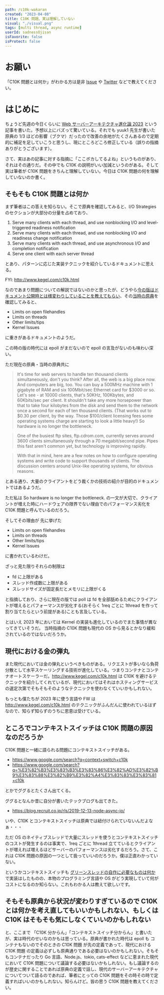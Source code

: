 ```yaml
---
path: /c10k-wakaran
created: "2023-04-08"
title: C10K 問題、実は理解していない
visual: "./visual.png"
tags: [multi thread, async runtime]
userId: sadnessOjisan
isFavorite: false
isProtect: false
---
```


# お願い

「C10K 問題とは何か」がわかる方は是非 [Issue](https://github.com/sadnessOjisan/blog.ojisan.io) や [Twitter](https://twitter.com/sadnessOjisan) などで教えてください。

# はじめに

ちょうど先週の今日くらいに [Web サーバーアーキテクチャ進化論 2023](https://blog.ojisan.io/server-architecture-2023/) という記事を書いた。予想以上にバズって驚いている。それでも yuuk1 先生が書いた原典の 1/3 ほどの影響（ブクマ）だったので改善の余地がたくさんあるので定期的に補足を足していこうと思うし、現にところどころ修正している（誤りの指摘ありがとうございます）。

さて、実はあの記事に対する指摘に「ここボカしてるよね」というものがあり、それはその通りだ。その中でも C10K の説明がいい加減というのがある。そして実は筆者が C10K 問題をきちんと理解していない。今日は C10K 問題の何を理解していないのか書く。

## そもそも C10K 問題とは何か

まず筆者はこの答えを知らない。そこで原典を確認してみると、I/O Strategies のセクションが大部分の分量を占めており、

1. Serve many clients with each thread, and use nonblocking I/O and level-triggered readiness notification
2. Serve many clients with each thread, and use nonblocking I/O and readiness change notification
3. Serve many clients with each thread, and use asynchronous I/O and completion notification
4. Serve one client with each server thread

とあり、パターンに応じた実装テクニックを紹介しているドキュメントに思える。

FYI: <http://www.kegel.com/c10k.html>

なのであまり問題についての解説ではないのかと思ったが、どうやら[今の版はドキュメント公開時とは様変わりしていることを教えてもらい](https://github.com/sadnessOjisan/blog.ojisan.io/issues/316)、その[当時の原典](https://web.archive.org/web/19990508164301/http://www.kegel.com/c10k.html)を確認してみると、

- Limits on open filehandles
- Limits on threads
- Other limits/tips
- Kernel Issues

に重きがあるドキュメントのようだ。

この時の版の時代には epoll がまだないので epoll の言及がないのも味わい深い。

ただ現在の原典・当時の原典共に

> It's time for web servers to handle ten thousand clients simultaneously, don't you think? After all, the web is a big place now.
> And computers are big, too. You can buy a 500MHz machine with 1 gigabyte of RAM and six 100Mbit/sec Ethernet card for $3000 or so. Let's see - at 10000 clients, that's 50KHz, 100Kbytes, and 60Kbits/sec per client. It shouldn't take any more horsepower than that to take four kilobytes from the disk and send them to the network once a second for each of ten thousand clients. (That works out to $0.30 per client, by the way. Those $100/client licensing fees some operating systems charge are starting to look a little heavy!) So hardware is no longer the bottleneck.

> One of the busiest ftp sites, ftp.cdrom.com, currently serves around 3600 clients simultaneously through a 70 megabit/second pipe. Pipes this fast aren't common yet, but technology is improving rapidly.

> With that in mind, here are a few notes on how to configure operating systems and write code to support thousands of clients. The discussion centers around Unix-like operating systems, for obvious reasons.

とある通り、大量のクライアントをどう裁くかの技術の紹介が目的のドキュメントではあるようだ。

ただ私は So hardware is no longer the bottleneck. の一文が大切で、クライアントが増えた時にハードウェアの限界でない理由でのパフォーマンス劣化を C10K 問題と呼んでいるのだろう。

そしてその理由が 先に挙げた

- Limits on open filehandles
- Limits on threads
- Other limits/tips
- Kernel Issues

に書かれているわけだ。

ざっと見た限りそれらの制限は

- fd に上限がある
- スレッド作成数に上限がある
- スレッドサイズが固定長だとメモリに上限がくる

と指摘しており、さらに現在の版では poll は fd を全部舐めるためにクライアントが増えるとパフォーマンスが劣化する(おそらく 1req ごとに 1thread を作って割り当てたらという前提がある)ことも言及している。

とはいえ 2023 年においては Kernel の実装も進化しているのでまた事情が異なってきていそうだ。 当時指摘の C10K 問題も現代の OS から見るとかなり緩和されているのではないだろうか。

## 現代における金の弾丸

また現代においては金の弾丸というべきものがある。リクエストが多いなら負荷分散として水平スケーリングする技術が進化している。つまりコンテナとコンテナオートスケーラーだ。<http://www.kegel.com/c10k.html> は C10K を避けるテクニックを紹介してくれているが、現代においてはそれはホスティングサービスの選定次第でそもそもそのようなテクニックを使わなくていいかもしれない。

もっとも僕たちが 2023 年に使う言語や FW は <http://www.kegel.com/c10k.html> のテクニックがふんだんに使われているはずなので、知らず知らずのうちに恩恵は受けている。

## ところでコンテキストスイッチは C10K 問題の原因なのだろうか

C10K 問題と一緒に語られる問題にコンテキストスイッチがある。

- <https://www.google.com/search?q=context+switch+c10k>
- <https://www.google.com/search?q=%E3%82%B3%E3%83%B3%E3%83%86%E3%82%AD%E3%82%B9%E3%83%88%E3%82%B9%E3%82%A4%E3%83%83%E3%83%81+c10k>

とかでググるとたくさん出てくる。

ググるとなんか昔に自分が書いたテックブログも出てきた。

- <https://blog.recruit.co.jp/rls/2019-12-13-node-async-io/>

いや、C10K とコンテキストスイッチは原典では紐付けられていないんだよなぁ・・・

ただ OS のネイティブスレッドで大量にスレッドを使うとコンテキストスイッチのコストが発生するのは事実で、1req ごとに 1thread 立てているとクライアントが増えれば増えるほどサーバーのパフォーマンスは劣化するだろう。さて、これは C10K 問題の原因の一つとして扱っていいのだろうか。僕は正直わかっていない。

というかコンテキストスイッチも [グリーンスレッドの自作に必要なものは何か](https://blog.ojisan.io/multi-green-thread/) で実装はしたものの、本物のプログラミング言語や OS がどう実現していて何がコストになるのか知らない。これもわかる人は教えて欲しいです。

## そもそも原典から状況が変わりすぎているので C10K とは何かを考え直してもいいかもしれない、もしくは C10K はそもそも気にしなくていいのかもしれない

と、ここまで 「C10K 分からん」「コンテキストスイッチ分からん」と書いたが、実は時代のせいなのかもは思っている。原典が書かれた時代は epoll も コンテナもないのでそのときの C10K 問題 が先の定義であって、現代における C10K 問題 の定義は必ずしも原典通りである必要はないのかもしれない。そもそもコンテナだったり Go 言語、Node.js、tokio, cats-effect などに恵まれた現代において C10K 問題について議論する必要はないかもしれない。もし議論するのが歴史に関することであれば原典の定義で話し、現代のサーバーアーキテクチャについてついて語るのであれば、筆者にとっての C10K 問題をその時その時で定義すればいいのかもしれない。知らんけど。皆の思う C10K 問題を教えてください。
